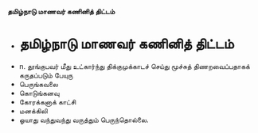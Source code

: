 **தமிழ்நாடு மாணவர் கணினித் திட்டம்**
- # தமிழ்நாடு மாணவர் கணினித் திட்டம்
- n. தூங்குபவர் மீது உட்கார்ந்து திக்குமுக்காடச் செய்து மூச்சுத் திணறவைப்பதாகக் கருதப்படும் பேயுரு
- பெருங்கவலை
- கொடுங்கனவு
- கோரக்கனாக் காட்சி
- மனக்கிலி
- ஓயாது வந்துவந்து வருத்தும் பெருந்தொல்லை.

